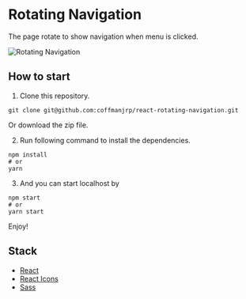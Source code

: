 # Rotating Navigation

The page rotate to show navigation when menu is clicked.

![Rotating Navigation](https://res.cloudinary.com/coffmanjrp-dev/image/upload/v1642982415/coffmanjrp.io/rotating_navigation_1a89e43f3f.png)

## How to start

1. Clone this repository.

```
git clone git@github.com:coffmanjrp/react-rotating-navigation.git
```

Or download the zip file.

2. Run following command to install the dependencies.

```
npm install
# or
yarn
```

3. And you can start localhost by

```
npm start
# or
yarn start
```

Enjoy!

## Stack

- [React](https://reactjs.org/)
- [React Icons](https://react-icons.github.io/react-icons/)
- [Sass](https://sass-lang.com/)
